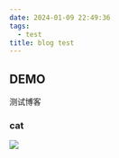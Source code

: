 ```yaml
---
date: 2024-01-09 22:49:36
tags:
  - test
title: blog test
---
```


## DEMO

测试博客

### cat

![](http://placekitten.com/g/200/300)
